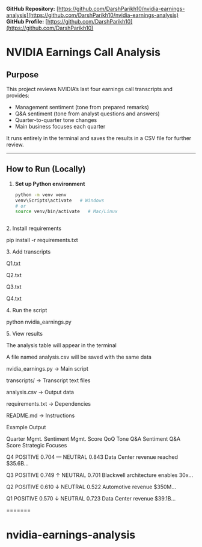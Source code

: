 **GitHub Repository:** [https://github.com/DarshParikh10/nvidia-earnings-analysis](https://github.com/DarshParikh10/nvidia-earnings-analysis)  
**GitHub Profile:** [https://github.com/DarshParikh10](https://github.com/DarshParikh10)

# NVIDIA Earnings Call Analysis

## Purpose
This project reviews NVIDIA’s last four earnings call transcripts and provides:
- Management sentiment (tone from prepared remarks)
- Q&A sentiment (tone from analyst questions and answers)
- Quarter-to-quarter tone changes
- Main business focuses each quarter

It runs entirely in the terminal and saves the results in a CSV file for further review.

---

## How to Run (Locally)
1. **Set up Python environment**
   ```bash
   python -m venv venv
   venv\Scripts\activate   # Windows
   # or
   source venv/bin/activate   # Mac/Linux



2\. Install requirements



pip install -r requirements.txt



3\. Add transcripts



Q1.txt

Q2.txt

Q3.txt

Q4.txt



4\. Run the script



python nvidia\_earnings.py



5\. View results



The analysis table will appear in the terminal



A file named analysis.csv will be saved with the same data







nvidia\_earnings.py → Main script



transcripts/ → Transcript text files



analysis.csv → Output data



requirements.txt → Dependencies



README.md → Instructions



Example Output



Quarter    Mgmt. Sentiment  Mgmt. Score  QoQ Tone  Q\&A Sentiment  Q\&A Score  Strategic Focuses

Q4         POSITIVE        0.704       —         NEUTRAL        0.843      Data Center revenue reached $35.6B...

Q3         POSITIVE        0.749       ↑         NEUTRAL        0.701      Blackwell architecture enables 30x...

Q2         POSITIVE        0.610       ↓         NEUTRAL        0.522      Automotive revenue $350M...

Q1         POSITIVE        0.570       ↓         NEUTRAL        0.723      Data Center revenue $39.1B...



=======
# nvidia-earnings-analysis


